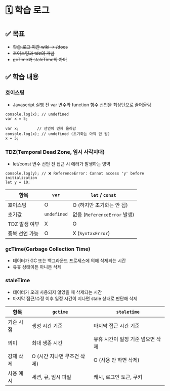 # 🗓️ 학습 로그

## ✅ 목표

- ~~학습 로그 이관 wiki -> /docs~~
- ~~호이스팅과 tdz의 개념~~
- ~~gcTime과 staleTime의 차이~~

## ✅ 학습 내용

### 호이스팅

- Javascript 실행 전 var 변수와 function 함수 선언을 최상단으로 끌어올림

```
console.log(x); // undefined
var x = 5;
```

```
var x;        // 선언이 먼저 올라감
console.log(x); // undefined (초기화는 아직 안 됨)
x = 5;
```

### TDZ(Temporal Dead Zone, 임시 사각지대)

- let/const 변수 선언 전 접근 시 에러가 발생하는 영역

```
console.log(y); // ❌ ReferenceError: Cannot access 'y' before initialization
let y = 10;
```

| 항목           | `var`       | `let` / `const`              |
| -------------- | ----------- | ---------------------------- |
| 호이스팅       | O           | O (하지만 초기화는 안 됨)    |
| 초기값         | `undefined` | 없음 (`ReferenceError` 발생) |
| TDZ 발생 여부  | X           | O                            |
| 중복 선언 가능 | O           | X (`SyntaxError`)            |

### gcTime(Garbage Collection Time)

- 데이터가 GC 또는 백그라운드 프로세스에 의해 삭제되는 시간
- 유휴 상태이든 아니든 삭제

### staleTime

- 데이터가 오래 사용되지 않았을 때 삭제되는 시간
- 마지막 접근/수정 이후 일정 시간이 지나면 stale 상태로 판단해 삭제

| 항목      | `gctime`                    | `staletime`                       |
| --------- | --------------------------- | --------------------------------- |
| 기준 시점 | 생성 시간 기준              | 마지막 접근 시간 기준             |
| 의미      | 최대 생존 시간              | 유휴 시간이 일정 기준 넘으면 삭제 |
| 강제 삭제 | O (시간 지나면 무조건 삭제) | O (사용 안 하면 삭제)             |
| 사용 예시 | 세션, 큐, 임시 파일         | 캐시, 로그인 토큰, 쿠키           |
